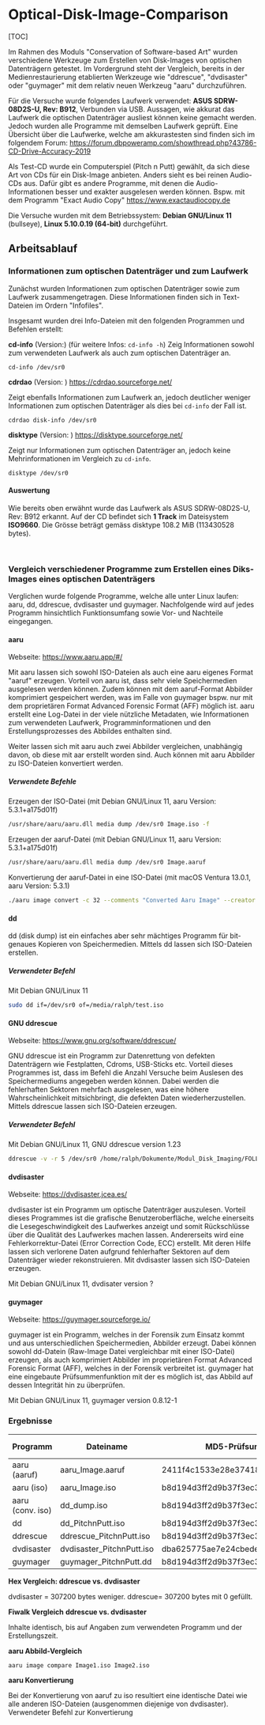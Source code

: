 # Optical-Disk-Image-Comparison


[TOC]

Im Rahmen des Moduls "Conservation of Software-based Art" wurden verschiedene Werkzeuge zum Erstellen von Disk-Images von optischen Datenträgern getestet. Im Vordergrund steht der Vergleich,  bereits in der Medienrestaurierung etablierten Werkzeuge wie "ddrescue", "dvdisaster" oder "guymager" mit dem relativ neuen Werkzeug "aaru" durchzuführen. 

Für die Versuche wurde folgendes Laufwerk verwendet: **ASUS SDRW-08D2S-U, Rev: B912**,  Verbunden via USB. Aussagen, wie akkurat das Laufwerk die optischen Datenträger ausliest können keine gemacht werden. Jedoch wurden alle Programme mit demselben Laufwerk geprüft. Eine Übersicht über die Laufwerke, welche am akkurastesten sind finden sich im folgendem Forum: https://forum.dbpoweramp.com/showthread.php?43786-CD-Drive-Accuracy-2019

Als Test-CD wurde ein Computerspiel (Pitch n Putt) gewählt, da sich diese Art von CDs für ein Disk-Image anbieten. Anders sieht es bei reinen Audio-CDs aus. Dafür gibt es andere Programme, mit denen die Audio-Informationen besser und exakter ausgelesen werden können. Bspw. mit dem Programm "Exact Audio Copy" https://www.exactaudiocopy.de

Die Versuche wurden mit dem Betriebssystem: **Debian GNU/Linux 11** (bullseye), **Linux 5.10.0.19 (64-bit)** durchgeführt. 

## Arbeitsablauf

### Informationen zum optischen Datenträger und zum Laufwerk

Zunächst wurden Informationen zum optischen Datenträger sowie zum Laufwerk zusammengetragen. Diese Informationen finden sich in Text-Dateien im Ordern "Infofiles". 

Insgesamt wurden drei Info-Dateien mit den folgenden Programmen und Befehlen erstellt:

**cd-info** (Version:) (für weitere Infos: `cd-info -h`) 
Zeig Informationen sowohl zum verwendeten Laufwerk als auch zum optischen Datenträger an. 

`cd-info /dev/sr0`



**cdrdao** (Version: ) https://cdrdao.sourceforge.net/ 

Zeigt ebenfalls Informationen zum Laufwerk an, jedoch deutlicher weniger Informationen zum optischen Datenträger als dies bei `cd-info` der Fall ist.

`cdrdao disk-info /dev/sr0`



**disktype** (Version: ) https://disktype.sourceforge.net/

Zeigt nur Informationen zum optischen Datenträger an, jedoch keine Mehrinformationen im Vergleich zu `cd-info`. 

`disktype /dev/sr0`



#### Auswertung

Wie bereits oben erwähnt wurde das Laufwerk als ASUS SDRW-08D2S-U, Rev: B912 erkannt. 
Auf der CD befindet sich **1 Track** im Dateisystem **ISO9660**. Die Grösse beträgt gemäss disktype 108.2 MiB (113430528 bytes).

​	

### Vergleich verschiedener Programme zum Erstellen eines Diks-Images eines optischen Datenträgers

Verglichen wurde folgende Programme, welche alle unter Linux laufen: aaru, dd, ddrescue, dvdisaster und guymager. Nachfolgende wird auf jedes Programm hinsichtlich Funktionsumfang sowie Vor- und Nachteile eingegangen.

#### aaru

Webseite: https://www.aaru.app/#/

Mit aaru lassen sich sowohl ISO-Dateien als auch eine aaru eigenes Format "aaruf" erzeugen. Vorteil von aaru ist, dass sehr viele Speichermedien ausgelesen werden können. Zudem können mit dem aaruf-Format Abbilder komprimiert gespeichert werden, was im Falle von guymager bspw. nur mit dem proprietären Format Advanced Forensic Format (AFF) möglich ist. aaru erstellt eine Log-Datei in der viele nützliche Metadaten, wie Informationen zum verwendeten Laufwerk, Programminformationen und den Erstellungsprozesses des Abbildes enthalten sind. 

Weiter lassen sich mit aaru auch zwei Abbilder vergleichen, unabhängig davon, ob diese mit aar erstellt worden sind. Auch können mit aaru Abbilder zu ISO-Dateien konvertiert werden. 

##### Verwendete Befehle

Erzeugen der ISO-Datei (mit Debian GNU/Linux 11, aaru Version: 5.3.1+a175d01f)

```bash
/usr/share/aaru/aaru.dll media dump /dev/sr0 Image.iso -f
```

Erzeugen der aaruf-Datei (mit Debian GNU/Linux 11, aaru Version: 5.3.1+a175d01f)

```bash
/usr/share/aaru/aaru.dll media dump /dev/sr0 Image.aaruf
```

Konvertierung der aaruf-Datei in eine ISO-Datei (mit macOS Ventura 13.0.1, aaru Version: 5.3.1)

```bash
./aaru image convert -c 32 --comments "Converted Aaru Image" --creator "Ralph Michel" --drive-manufacturer "ASUS" --drive-model "SDRW-08D2S-U" --drive-revision "B912" --drive-serial "KCD0AP011680"   --media-title "Pitch n Putt Game" -f -O "deduplicate=true,nocompress=false" -r Image.resume.xml -x Image.cicm.xml aaru_Image.aaruf dd_dump.iso
```



#### dd

dd (disk dump) ist ein einfaches aber sehr mächtiges Programm für bit-genaues Kopieren von Speichermedien. Mittels dd lassen sich ISO-Dateien erstellen.

##### Verwendeter Befehl

Mit Debian GNU/Linux 11

```bash
sudo dd if=/dev/sr0 of=/media/ralph/test.iso
```



#### GNU ddrescue

Webseite: https://www.gnu.org/software/ddrescue/

GNU ddrescue ist ein Programm zur Datenrettung von defekten Datenträgern wie Festplatten, Cdroms, USB-Sticks etc. Vorteil dieses Programmes ist, dass im Befehl die Anzahl Versuche beim Auslesen des Speichermediums angegeben werden können. Dabei werden die fehlerhaften Sektoren mehrfach ausgelesen, was eine höhere Wahrscheinlichkeit mitsichbringt, die defekten Daten wiederherzustellen. Mittels ddrescue lassen sich ISO-Dateien erzeugen. 

##### Verwendeter Befehl

Mit Debian GNU/Linux 11, GNU ddrescue version 1.23

```bash
ddrescue -v -r 5 /dev/sr0 /home/ralph/Dokumente/Modul_Disk_Imaging/FOLLOW_UP/ASUS/ddrescue/ddrescue_PitchnPutt.iso /home/ralph/Dokumente/Modul_Disk_Imaging/FOLLOW_UP/ASUS/ddrescue/ddrescue_mapfile_PitchnPutt.txt
```



#### dvdisaster

Webseite: https://dvdisaster.jcea.es/

dvdisaster ist ein Programm um optische Datenträger auszulesen. Vorteil dieses Programmes ist die grafische Benutzeroberfläche, welche einerseits die Lesegeschwindigkeit des Laufwerkes anzeigt und somit Rückschlüsse über die Qualität des Laufwerkes machen lassen. Andererseits wird eine Fehlerkorrektur-Datei (Error Correction Code, ECC) erstellt. Mit deren Hilfe lassen sich verlorene Daten aufgrund fehlerhafter Sektoren auf dem Datenträger wieder rekonstruieren. Mit dvdisaster lassen sich ISO-Dateien erzeugen.

Mit Debian GNU/Linux 11, dvdisater version ?



#### guymager

Webseite: https://guymager.sourceforge.io/

guymager ist ein Programm, welches in der Forensik zum Einsatz kommt und aus unterschiedlichen Speichermedien, Abbilder erzeugt. Dabei können sowohl dd-Datein (Raw-Image Datei vergleichbar mit einer ISO-Datei) erzeugen, als auch komprimiert Abbilder im proprietären Format Advanced Forensic Format (AFF), welches in der Forensik verbreitet ist. guymager hat eine eingebaute Prüfsummenfunktion mit der es möglich ist, das Abbild auf dessen Integrität hin zu überprüfen. 

Mit Debian GNU/Linux 11, guymager version 0.8.12-1 





### Ergebnisse



| Programm         | Dateiname                 | MD5-Prüfsumme                    | Grösse (bytes) |
| ---------------- | ------------------------- | -------------------------------- | -------------- |
| aaru (aaruf)     | aaru_Image.aaruf          | 2411f4c1533e28e37418582deba34af5 | 109’301’388    |
| aaru (iso)       | aaru_Image.iso            | b8d194d3ff2d9b37f3ec363339ef6d11 | 113’737’728    |
| aaru (conv. iso) | dd_dump.iso               | b8d194d3ff2d9b37f3ec363339ef6d11 | 113’737’728    |
| dd               | dd_PitchnPutt.iso         | b8d194d3ff2d9b37f3ec363339ef6d11 | 113’737’728    |
| ddrescue         | ddrescue_PitchnPutt.iso   | b8d194d3ff2d9b37f3ec363339ef6d11 | 113’737’728    |
| dvdisaster       | dvdisaster_PitchnPutt.iso | dba625775ae7e24cbedef278164787f9 | 113’430’528    |
| guymager         | guymager_PitchnPutt.dd    | b8d194d3ff2d9b37f3ec363339ef6d11 | 113’737’728    |



**Hex Vergleich: ddrescue vs. dvdisaster**

dvdisaster = 307200 bytes weniger.
ddrescue= 307200 bytes mit 0 gefüllt.

**Fiwalk Vergleich** **ddrescue vs. dvdisaster** 

Inhalte identisch, bis auf Angaben zum verwendeten Programm und der Erstellungszeit.



**aaru Abbild-Vergleich**

`aaru image compare Image1.iso Image2.iso`



**aaru Konvertierung**

Bei der Konvertierung von aaruf zu iso resultiert eine identische Datei wie alle anderen ISO-Dateien (ausgenommen diejenige von dvdisaster). Verwendeter Befehl zur Konvertierung




